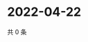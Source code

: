 # 2022-04-22

共 0 条

<!-- BEGIN WEIBO -->
<!-- 最后更新时间 Fri Apr 22 2022 01:22:17 GMT+0800 (China Standard Time) -->

<!-- END WEIBO -->
